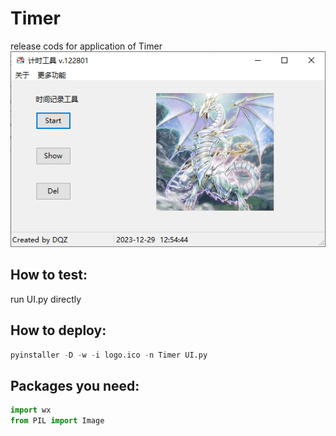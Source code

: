 # Timer
release cods for application of Timer
![效果展示](/pic/display.png)



## How to test:
run UI.py directly

## How to deploy:
``` python
pyinstaller -D -w -i logo.ico -n Timer UI.py
```
## Packages you need:
``` python
import wx
from PIL import Image
```
